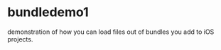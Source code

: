 bundledemo1
===========

demonstration of how you can load files out of bundles you add to iOS projects.